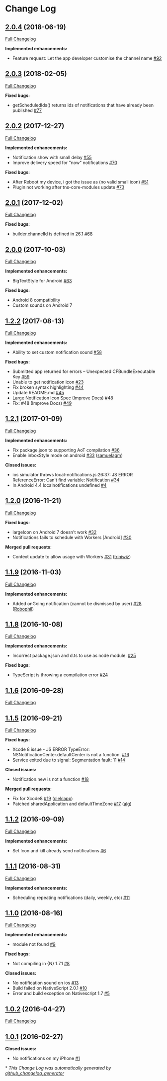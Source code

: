 # Change Log

## [2.0.4](https://github.com/EddyVerbruggen/nativescript-local-notifications/tree/2.0.4) (2018-06-19)
[Full Changelog](https://github.com/EddyVerbruggen/nativescript-local-notifications/compare/2.0.3...2.0.4)

**Implemented enhancements:**

- Feature request: Let the app developer customise the channel name [\#92](https://github.com/EddyVerbruggen/nativescript-local-notifications/issues/92)


## [2.0.3](https://github.com/EddyVerbruggen/nativescript-local-notifications/tree/2.0.3) (2018-02-05)
[Full Changelog](https://github.com/EddyVerbruggen/nativescript-local-notifications/compare/2.0.2...2.0.3)

**Fixed bugs:**

- getScheduledIds() returns ids of notifications that have already been published [\#77](https://github.com/EddyVerbruggen/nativescript-local-notifications/issues/77)

## [2.0.2](https://github.com/EddyVerbruggen/nativescript-local-notifications/tree/2.0.2) (2017-12-27)
[Full Changelog](https://github.com/EddyVerbruggen/nativescript-local-notifications/compare/2.0.1...2.0.2)

**Implemented enhancements:**

- Notification show with small delay [\#55](https://github.com/EddyVerbruggen/nativescript-local-notifications/issues/55)
- Improve delivery speed for "now" notifications [\#70](https://github.com/EddyVerbruggen/nativescript-local-notifications/issues/70)

**Fixed bugs:**

- After Reboot my device, i got the issue as (no valid small icon) [\#51](https://github.com/EddyVerbruggen/nativescript-local-notifications/issues/51)
- Plugin not working after tns-core-modules update [\#73](https://github.com/EddyVerbruggen/nativescript-local-notifications/issues/73)

## [2.0.1](https://github.com/EddyVerbruggen/nativescript-local-notifications/tree/2.0.1) (2017-12-02)
[Full Changelog](https://github.com/EddyVerbruggen/nativescript-local-notifications/compare/2.0.0...2.0.1)

**Fixed bugs:**

- builder.channelId is defined in 26.1 [\#68](https://github.com/EddyVerbruggen/nativescript-local-notifications/issues/68)

## [2.0.0](https://github.com/EddyVerbruggen/nativescript-local-notifications/tree/2.0.0) (2017-10-03)
[Full Changelog](https://github.com/EddyVerbruggen/nativescript-local-notifications/compare/1.2.2...2.0.0)

**Implemented enhancements:**

- BigTextStyle for Android [\#63](https://github.com/EddyVerbruggen/nativescript-local-notifications/issues/63)

**Fixed bugs:**

- Android 8 compatibility
- Custom sounds on Android 7

## [1.2.2](https://github.com/EddyVerbruggen/nativescript-local-notifications/tree/1.2.2) (2017-08-13)
[Full Changelog](https://github.com/EddyVerbruggen/nativescript-local-notifications/compare/1.2.1...1.2.2)

**Implemented enhancements:**

- Ability to set custom notification sound [\#58](https://github.com/EddyVerbruggen/nativescript-local-notifications/issues/58)

**Fixed bugs:**

- Submitted app returned for errors – Unexpected CFBundleExecutable Key [\#59](https://github.com/EddyVerbruggen/nativescript-local-notifications/issues/59)
- Unable to get notification icon [\#23](https://github.com/EddyVerbruggen/nativescript-local-notifications/issues/23)
- Fix broken syntax highlighting [\#44](https://github.com/EddyVerbruggen/nativescript-local-notifications/issues/44)
- Update README.md [\#45](https://github.com/EddyVerbruggen/nativescript-local-notifications/issues/45)
- Large Notification Icon Spec (Improve Docs) [\#48](https://github.com/EddyVerbruggen/nativescript-local-notifications/issues/48)
- Fix: #48 (Improve Docs) [\#49](https://github.com/EddyVerbruggen/nativescript-local-notifications/issues/49)

## [1.2.1](https://github.com/EddyVerbruggen/nativescript-local-notifications/tree/1.2.1) (2017-01-09)
[Full Changelog](https://github.com/EddyVerbruggen/nativescript-local-notifications/compare/1.2.0...1.2.1)

**Implemented enhancements:**

- Fix package.json to supporting AoT compilation [\#36](https://github.com/EddyVerbruggen/nativescript-local-notifications/issues/36)
- Enable inboxStyle mode on android [\#33](https://github.com/EddyVerbruggen/nativescript-local-notifications/pull/33) ([samuelagm](https://github.com/samuelagm))

**Closed issues:**

- ios simulator throws local-notifications.js:26:37: JS ERROR ReferenceError: Can't find variable: Notification [\#34](https://github.com/EddyVerbruggen/nativescript-local-notifications/issues/34)
- In Android 4.4 localnotifications undefined [\#4](https://github.com/EddyVerbruggen/nativescript-local-notifications/issues/4)

## [1.2.0](https://github.com/EddyVerbruggen/nativescript-local-notifications/tree/1.2.0) (2016-11-21)
[Full Changelog](https://github.com/EddyVerbruggen/nativescript-local-notifications/compare/1.1.9...1.2.0)

**Fixed bugs:**

- largeIcon on Android 7 doesn't work [\#32](https://github.com/EddyVerbruggen/nativescript-local-notifications/issues/32)
- Notifications fails to schedule with Workers \[Android\] [\#30](https://github.com/EddyVerbruggen/nativescript-local-notifications/issues/30)

**Merged pull requests:**

- Context update to allow usage with Workers [\#31](https://github.com/EddyVerbruggen/nativescript-local-notifications/pull/31) ([triniwiz](https://github.com/triniwiz))

## [1.1.9](https://github.com/EddyVerbruggen/nativescript-local-notifications/tree/1.1.9) (2016-11-03)
[Full Changelog](https://github.com/EddyVerbruggen/nativescript-local-notifications/compare/1.1.8...1.1.9)

**Implemented enhancements:**

- Added onGoing notification \(cannot be dismissed by user\) [\#28](https://github.com/EddyVerbruggen/nativescript-local-notifications/pull/28) ([Robophil](https://github.com/Robophil))

## [1.1.8](https://github.com/EddyVerbruggen/nativescript-local-notifications/tree/1.1.8) (2016-10-08)
[Full Changelog](https://github.com/EddyVerbruggen/nativescript-local-notifications/compare/1.1.6...1.1.8)

**Implemented enhancements:**

- Incorrect package.json and d.ts to use as node module. [\#25](https://github.com/EddyVerbruggen/nativescript-local-notifications/issues/25)

**Fixed bugs:**

- TypeScript is throwing a compilation error [\#24](https://github.com/EddyVerbruggen/nativescript-local-notifications/issues/24)

## [1.1.6](https://github.com/EddyVerbruggen/nativescript-local-notifications/tree/1.1.6) (2016-09-28)
[Full Changelog](https://github.com/EddyVerbruggen/nativescript-local-notifications/compare/1.1.5...1.1.6)

## [1.1.5](https://github.com/EddyVerbruggen/nativescript-local-notifications/tree/1.1.5) (2016-09-21)
[Full Changelog](https://github.com/EddyVerbruggen/nativescript-local-notifications/compare/1.1.2...1.1.5)

**Fixed bugs:**

- Xcode 8 issue - JS ERROR TypeError: NSNotificationCenter.defaultCenter is not a function. [\#16](https://github.com/EddyVerbruggen/nativescript-local-notifications/issues/16)
- Service exited due to signal: Segmentation fault: 11 [\#14](https://github.com/EddyVerbruggen/nativescript-local-notifications/issues/14)

**Closed issues:**

- Notification.new is not a function [\#18](https://github.com/EddyVerbruggen/nativescript-local-notifications/issues/18)

**Merged pull requests:**

- Fix for Xcode8 [\#19](https://github.com/EddyVerbruggen/nativescript-local-notifications/pull/19) ([oleklapp](https://github.com/oleklapp))
- Patched sharedApplication and defaultTimeZone [\#17](https://github.com/EddyVerbruggen/nativescript-local-notifications/pull/17) ([alg](https://github.com/alg))

## [1.1.2](https://github.com/EddyVerbruggen/nativescript-local-notifications/tree/1.1.2) (2016-09-09)
[Full Changelog](https://github.com/EddyVerbruggen/nativescript-local-notifications/compare/1.1.1...1.1.2)

**Implemented enhancements:**

- Set Icon and kill already send notifications [\#6](https://github.com/EddyVerbruggen/nativescript-local-notifications/issues/6)

## [1.1.1](https://github.com/EddyVerbruggen/nativescript-local-notifications/tree/1.1.1) (2016-08-31)
[Full Changelog](https://github.com/EddyVerbruggen/nativescript-local-notifications/compare/1.1.0...1.1.1)

**Implemented enhancements:**

- Scheduling repeating notifications \(daily, weekly, etc\) [\#11](https://github.com/EddyVerbruggen/nativescript-local-notifications/issues/11)

## [1.1.0](https://github.com/EddyVerbruggen/nativescript-local-notifications/tree/1.1.0) (2016-08-16)
[Full Changelog](https://github.com/EddyVerbruggen/nativescript-local-notifications/compare/1.0.2...1.1.0)

**Implemented enhancements:**

- module not found [\#9](https://github.com/EddyVerbruggen/nativescript-local-notifications/issues/9)

**Fixed bugs:**

- Not compiling in {N} 1.7.1 [\#8](https://github.com/EddyVerbruggen/nativescript-local-notifications/issues/8)

**Closed issues:**

- No notification sound on ios  [\#13](https://github.com/EddyVerbruggen/nativescript-local-notifications/issues/13)
- Build failed on NativeScript 2.0.1 [\#10](https://github.com/EddyVerbruggen/nativescript-local-notifications/issues/10)
- Error and build exception on Nativescript 1.7 [\#5](https://github.com/EddyVerbruggen/nativescript-local-notifications/issues/5)

## [1.0.2](https://github.com/EddyVerbruggen/nativescript-local-notifications/tree/1.0.2) (2016-04-27)
[Full Changelog](https://github.com/EddyVerbruggen/nativescript-local-notifications/compare/1.0.1...1.0.2)

## [1.0.1](https://github.com/EddyVerbruggen/nativescript-local-notifications/tree/1.0.1) (2016-02-27)
**Closed issues:**

- No notifications on my iPhone [\#1](https://github.com/EddyVerbruggen/nativescript-local-notifications/issues/1)



\* *This Change Log was automatically generated by [github_changelog_generator](https://github.com/skywinder/Github-Changelog-Generator)*
